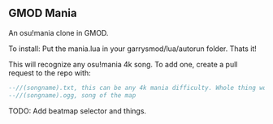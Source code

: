 ## GMOD Mania
An osu!mania clone in GMOD. 

To install: Put the mania.lua in your garrysmod/lua/autorun folder. Thats it!

This will recognize any osu!mania 4k song. To add one, create a pull request to the repo with:
```lua
--//(songname).txt, this can be any 4k mania difficulty. Whole thing works too, although I might have to edit it a little bit.
--//(songname).ogg, song of the map
```
TODO: Add beatmap selector and things.
